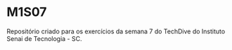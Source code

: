 # M1S07
Repositório criado para os exercícios da semana 7 do TechDive do Instituto Senai de Tecnologia - SC.
